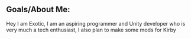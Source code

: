 ## Goals/About Me:
Hey I am Exotic, I am an aspiring programmer and Unity developer who is very much a tech enthusiast, I also plan to make some mods for Kirby
